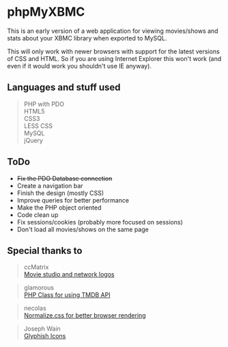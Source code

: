 # phpMyXBMC  
This is an early version of a web application for viewing movies/shows and stats about your XBMC library when exported to MySQL.  

This will only work with newer browsers with support for the latest versions of CSS and HTML.
So if you are using Internet Explorer this won't work (and even if it would work you shouldn't use IE anyway).  

## Languages and stuff used  
> PHP with PDO  
> HTML5  
> CSS3  
> LESS CSS  
> MySQL  
> jQuery  

## ToDo  
* ~~Fix the PDO Database connection~~  
* Create a navigation bar  
* Finish the design (mostly CSS)  
* Improve queries for better performance  
* Make the PHP object oriented  
* Code clean up  
* Fix sessions/cookies (probably more focused on sessions)  
* Don't load all movies/shows on the same page  

## Special thanks to  
> ccMatrix  
> [Movie studio and network logos](https://github.com/ccMatrix/StudioLogos)  

> glamorous  
> [PHP Class for using TMDB API](https://github.com/glamorous/TMDb-PHP-API)  

> necolas  
> [Normalize.css for better browser rendering](https://github.com/necolas/normalize.css/)  

> Joseph Wain  
> [Glyphish Icons](http://www.glyphish.com/)  
